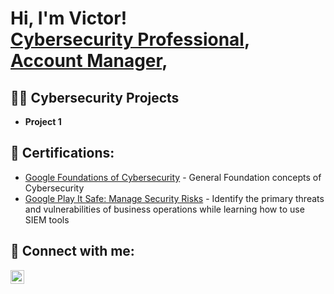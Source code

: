 <h1>Hi, I'm Victor! <br/><a href="https://github.com/vjacacio">Cybersecurity Professional</a>, <a href="https://www.linkedin.com/in/vacacio/">Account Manager</a>, <a></h1>

<h2>👨‍💻 Cybersecurity Projects</h2>

- <b>Project 1</b>

<h2> 🤳 Certifications:</h2>

- [Google Foundations of Cybersecurity](https://coursera.org/share/12712613961c4c34dcd9179de623e558) - General Foundation concepts of Cybersecurity
-  [Google Play It Safe: Manage Security Risks](https://coursera.org/share/c71c8850e65bfccc0dc0270f09f595dd) - Identify the primary threats and vulnerabilities of business operations while learning how to use SIEM tools

<h2> 🤳 Connect with me:</h2>

[<img align="left" alt="JoshMadakor | LinkedIn" width="22px" src="https://cdn.jsdelivr.net/npm/simple-icons@v3/icons/linkedin.svg" />][linkedin]

[linkedin]: https://linkedin.com/in/vacacio


<!--
**vjacacio/vjacacio** is a ✨ _special_ ✨ repository because its `README.md` (this file) appears on your GitHub profile.

Here are some ideas to get you started:

- 🔭 I’m currently working on ...
- 🌱 I’m currently learning ...
- 👯 I’m looking to collaborate on ...
- 🤔 I’m looking for help with ...
- 💬 Ask me about ...
- 📫 How to reach me: ...
- 😄 Pronouns: ...
- ⚡ Fun fact: ...
-->
